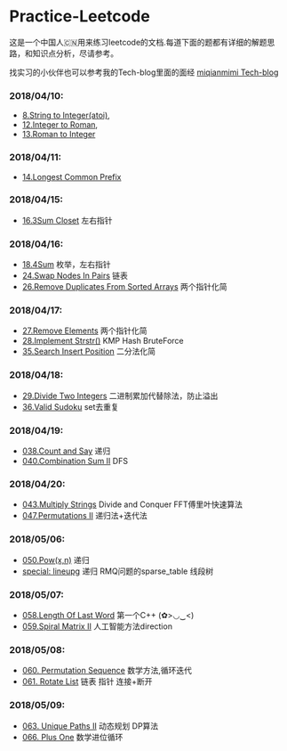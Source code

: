 # Practice-Leetcode
这是一个中国人🇨🇳用来练习leetcode的文档.每道下面的题都有详细的解题思路，和知识点分析，尽请参考。

找实习的小伙伴也可以参考我的Tech-blog里面的面经 [miqianmimi Tech-blog](http://www.miqianmimi.wordpress.com/)

### 2018/04/10:

* [8.String to Integer(atoi)](008__StringtoInteger(atoi).py),
* [12.Integer to Roman](012__IntegertoRoman.py),
* [13.Roman to Integer](013__RomantoInteger.md)

### 2018/04/11:
* [14.Longest Common Prefix](014.longestcommonperfix/014longestcommonperfix.md)

### 2018/04/15:
* [16.3Sum Closet](016.3SumClosest/0163sumcloset.md) 左右指针

### 2018/04/16:
* [18.4Sum](018.4Sum/0184sum.md) 枚举，左右指针
* [24.Swap Nodes In Pairs](024.SwapNodesInPairs/024swapnodesinpairs.md) 链表
* [26.Remove Duplicates From Sorted Arrays](026.RemoveDuplicatesFromSortedArrays/026removeduplicatesfromsortedarrays.md) 两个指针化简

### 2018/04/17:
* [27.Remove Elements](027.RemoveElement/027removeelement.md) 两个指针化简
* [28.Implement Strstr()](028.ImplementStrstr/028implementstrstr.md) KMP Hash BruteForce
* [35.Search Insert Position](035.SearchInsertPosition/035searchinsertposition.md) 二分法化简

### 2018/04/18:
* [29.Divide Two Integers](029.DivideTwoIntegers/029dividetwointegers.md) 二进制累加代替除法，防止溢出
* [36.Valid Sudoku](036.ValidSudoku/036validsudoku.md) set去重复

### 2018/04/19:
* [038.Count and Say](038.CountandSay/038countandsay.md) 递归
* [040.Combination Sum II](040.CombinationSumII0s/040combinationsumii.md) DFS

### 2018/04/20:
* [043.Multiply Strings](043.MultiplyStrings/043multiplystrings.md) Divide and Conquer FFT傅里叶快速算法
* [047.Permutations II](047.PermutationsII/047.permutationsII.md) 递归法+迭代法

### 2018/05/06:
* [050.Pow(x,n)](050.Pow(x,n)/050.pow(x,n).md) 递归
* [special: lineupg](special.lineupg/lineupg.md) 递归 RMQ问题的sparse_table 线段树

### 2018/05/07:
* [058.Length Of Last Word](058.LengthOfLastWord/058.LengthofLastWord.md) 第一个C++ (✿>◡‿<)
* [059.Spiral Matrix II](059.SpiralMatrixII/059.SpiralMatrixII.md) 人工智能方法direction

### 2018/05/08:
* [060. Permutation Sequence](060.PermutationSequence/060.PermutationSequence.md) 数学方法,循环迭代
* [061. Rotate List](061.RotateList/061.RotateList.md) 链表 指针 连接+断开

### 2018/05/09:
* [063. Unique Paths II](063.UniquePathsII/063.UniquePathsII.md) 动态规划 DP算法
* [066. Plus One](066.PlusOne/066.PlusOne.md) 数学进位循环
